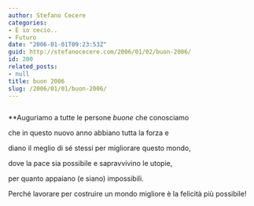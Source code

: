 ```yaml
---
author: Stefano Cecere
categories:
- E io cecio..
- Futuro
date: "2006-01-01T09:23:53Z"
guid: http://stefanocecere.com/2006/01/02/buon-2006/
id: 200
related_posts:
- null
title: buon 2006
slug: /2006/01/01/buon-2006/
---
```


<img src='/wp-content/mafalda.jpg' alt='' align='center' />
  
**Auguriamo a tutte le persone _buone_ che conosciamo
  
che in questo nuovo anno abbiano tutta la forza e
  
diano il meglio di sé stessi per migliorare questo mondo,
  
dove la pace sia possibile e sapravvivino le utopie,
  
per quanto appaiano (e siano) impossibili.</p> 

Perché lavorare per costruire un mondo migliore è la felicità più possibile!</strong>